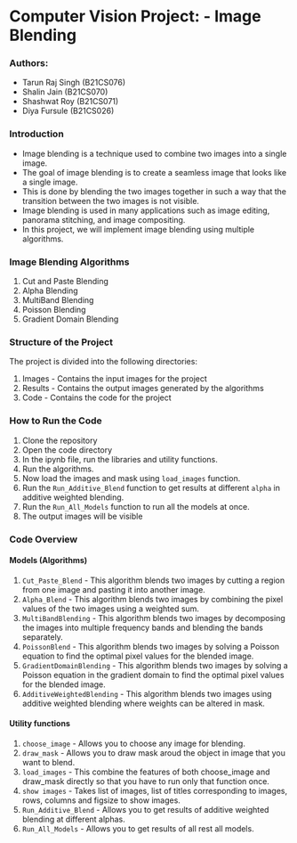 # Computer Vision Project: - Image Blending
### Authors: 
- Tarun Raj Singh (B21CS076)
- Shalin Jain (B21CS070)
- Shashwat Roy (B21CS071)
- Diya Fursule (B21CS026)

### Introduction
- Image blending is a technique used to combine two images into a single image.
- The goal of image blending is to create a seamless image that looks like a single image. 
- This is done by blending the two images together in such a way that the transition between the two images is not visible. 
- Image blending is used in many applications such as image editing, panorama stitching, and image compositing.
- In this project, we will implement image blending using multiple algorithms.

### Image Blending Algorithms
1. Cut and Paste Blending
2. Alpha Blending
3. MultiBand Blending
4. Poisson Blending
5. Gradient Domain Blending

### Structure of the Project
The project is divided into the following directories:
1. Images - Contains the input images for the project
2. Results - Contains the output images generated by the algorithms
3. Code - Contains the code for the project

### How to Run the Code
1. Clone the repository
2. Open the code directory
3. In the ipynb file, run the libraries and utility functions.
4. Run the algorithms. 
5. Now load the images and mask using `load_images` function.
6. Run the `Run_Additive_Blend` function to get results at different `alpha` in additive weighted blending.
7. Run the `Run_All_Models` function to run all the models at once.
8. The output images will be visible

### Code Overview
#### Models (Algorithms)
1. `Cut_Paste_Blend` - This algorithm blends two images by cutting a region from one image and pasting it into another image.
2. `Alpha_Blend` - This algorithm blends two images by combining the pixel values of the two images using a weighted sum.
3. `MultiBandBlending` - This algorithm blends two images by decomposing the images into multiple frequency bands and blending the bands separately.
4. `PoissonBlend` - This algorithm blends two images by solving a Poisson equation to find the optimal pixel values for the blended image.
5. `GradientDomainBlending` - This algorithm blends two images by solving a Poisson equation in the gradient domain to find the optimal pixel values for the blended image.
6. `AdditiveWeightedBlending` - This algorithm blends two images using additive weighted blending where weights can be altered in mask.

#### Utility functions
1. `choose_image` - Allows you to choose any image for blending.
2. `draw_mask` - Allows you to draw mask aroud the object in image that you want to blend.
3. `load_images` - This combine the features of both choose_image and draw_mask directly so that you have to run only that function once.
4. `show images` - Takes list of images, list of titles corresponding to images, rows, columns and figsize to show images.  
5. `Run_Additive_Blend` - Allows you to get results of additive weighted blending at different alphas.
6. `Run_All_Models` - Allows you to get results of all rest all models.
